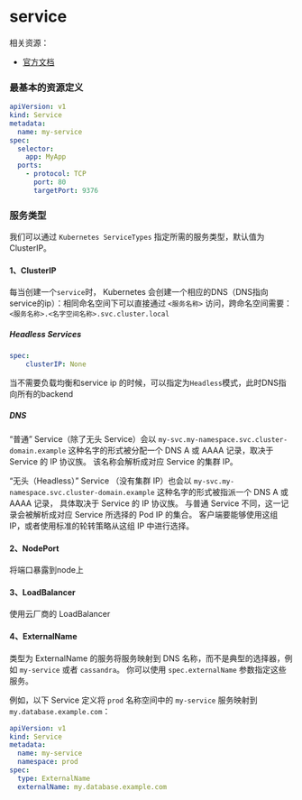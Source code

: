 # service

相关资源：

- [官方文档](https://kubernetes.io/docs/concepts/services-networking/service)





### 最基本的资源定义

```yaml
apiVersion: v1
kind: Service
metadata:
  name: my-service
spec:
  selector:
    app: MyApp
  ports:
    - protocol: TCP
      port: 80
      targetPort: 9376
```



### 服务类型

我们可以通过 `Kubernetes ServiceTypes` 指定所需的服务类型，默认值为ClusterIP。



#### 1、ClusterIP

每当创建一个`service`时， Kubernetes 会创建一个相应的DNS（DNS指向service的ip）：相同命名空间下可以直接通过 `<服务名称>` 访问，跨命名空间需要：`<服务名称>.<名字空间名称>.svc.cluster.local`

##### Headless Services

```yaml
spec:
    clusterIP: None
```

当不需要负载均衡和service ip 的时候，可以指定为`Headless`模式，此时DNS指向所有的backend

##### DNS

“普通” Service（除了无头 Service）会以 `my-svc.my-namespace.svc.cluster-domain.example` 这种名字的形式被分配一个 DNS A 或 AAAA 记录，取决于 Service 的 IP 协议族。 该名称会解析成对应 Service 的集群 IP。

“无头（Headless）” Service （没有集群 IP）也会以 `my-svc.my-namespace.svc.cluster-domain.example` 这种名字的形式被指派一个 DNS A 或 AAAA 记录， 具体取决于 Service 的 IP 协议族。 与普通 Service 不同，这一记录会被解析成对应 Service 所选择的 Pod IP 的集合。 客户端要能够使用这组 IP，或者使用标准的轮转策略从这组 IP 中进行选择。



#### 2、NodePort

将端口暴露到node上



#### 3、LoadBalancer

使用云厂商的 LoadBalancer



#### 4、ExternalName

类型为 ExternalName 的服务将服务映射到 DNS 名称，而不是典型的选择器，例如 `my-service` 或者 `cassandra`。 你可以使用 `spec.externalName` 参数指定这些服务。

例如，以下 Service 定义将 `prod` 名称空间中的 `my-service` 服务映射到 `my.database.example.com`：

```yaml
apiVersion: v1
kind: Service
metadata:
  name: my-service
  namespace: prod
spec:
  type: ExternalName
  externalName: my.database.example.com
```

